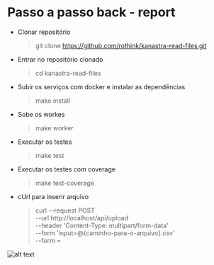 # Passo a passo back - report

- Clonar repositório
  > git clone https://github.com/rothink/kanastra-read-files.git


- Entrar no repositório clonado
  >cd kanastra-read-files


- Subir os serviços com docker e instalar as dependências

  > make install    

- Sobe os workes
  > make worker

- Executar os testes
  >make test

- Executar os testes com coverage
  >make test-coverage

- cUrl para inserir arquivo
  >curl --request POST \
      --url http://localhost/api/upload \
      --header 'Content-Type: multipart/form-data' \
      --form 'input=@{caminho-para-o-arquivo}.csv' \
      --form =


![alt text](https://github.com/rothink/kanastra-read-files/tree/main/public/coverage.png?raw=true)

